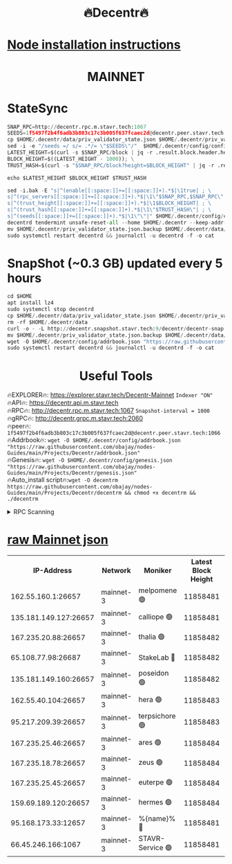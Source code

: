 <h1 align="center"> 🔥Decentr🔥</h1>

[Node installation instructions](https://github.com/obajay/nodes-Guides/tree/main/Projects/Decentr)
=
<h1 align="center"> MAINNET</h1>

# StateSync
```python
SNAP_RPC=http://decentr.rpc.m.stavr.tech:1067
SEEDS=1f5497f2b4f6adb3b803c17c3b005f637fcaec2d@decentr.peer.stavr.tech:1066
cp $HOME/.decentr/data/priv_validator_state.json $HOME/.decentr/priv_validator_state.json.backup
sed -i -e "/seeds =/ s/= .*/= \"$SEEDS\"/"  $HOME/.decentr/config/config.toml
LATEST_HEIGHT=$(curl -s $SNAP_RPC/block | jq -r .result.block.header.height); \
BLOCK_HEIGHT=$((LATEST_HEIGHT - 1000)); \
TRUST_HASH=$(curl -s "$SNAP_RPC/block?height=$BLOCK_HEIGHT" | jq -r .result.block_id.hash)

echo $LATEST_HEIGHT $BLOCK_HEIGHT $TRUST_HASH

sed -i.bak -E "s|^(enable[[:space:]]+=[[:space:]]+).*$|\1true| ; \
s|^(rpc_servers[[:space:]]+=[[:space:]]+).*$|\1\"$SNAP_RPC,$SNAP_RPC\"| ; \
s|^(trust_height[[:space:]]+=[[:space:]]+).*$|\1$BLOCK_HEIGHT| ; \
s|^(trust_hash[[:space:]]+=[[:space:]]+).*$|\1\"$TRUST_HASH\"| ; \
s|^(seeds[[:space:]]+=[[:space:]]+).*$|\1\"\"|" $HOME/.decentr/config/config.toml
decentrd tendermint unsafe-reset-all --home $HOME/.decentr --keep-addr-book
mv $HOME/.decentr/priv_validator_state.json.backup $HOME/.decentr/data/priv_validator_state.json
sudo systemctl restart decentrd && journalctl -u decentrd -f -o cat
```
# SnapShot (~0.3 GB) updated every 5 hours
```python
cd $HOME
apt install lz4
sudo systemctl stop decentrd
cp $HOME/.decentr/data/priv_validator_state.json $HOME/.decentr/priv_validator_state.json.backup
rm -rf $HOME/.decentr/data
curl -o - -L http://decentr.snapshot.stavr.tech:9/decentr/decentr-snap.tar.lz4 | lz4 -c -d - | tar -x -C $HOME/.decentr --strip-components 2
mv $HOME/.decentr/priv_validator_state.json.backup $HOME/.decentr/data/priv_validator_state.json
wget -O $HOME/.decentr/config/addrbook.json "https://raw.githubusercontent.com/obajay/nodes-Guides/main/Projects/Decentr/addrbook.json"
sudo systemctl restart decentrd && journalctl -u decentrd -f -o cat
```

 <h1 align="center"> Useful Tools</h1>

🔥EXPLORER🔥:     https://explorer.stavr.tech/Decentr-Mainnet        `Indexer "ON"` \
🔥API🔥:          https://decentr.api.m.stavr.tech \
🔥RPC🔥:          http://decentr.rpc.m.stavr.tech:1067              `Snapshot-interval = 1000` \
🔥gRPC🔥:         http://decentr.grpc.m.stavr.tech:2060 \
🔥peer🔥:         `1f5497f2b4f6adb3b803c17c3b005f637fcaec2d@decentr.peer.stavr.tech:1066` \
🔥Addrbook🔥:  `wget -O $HOME/.decentr/config/addrbook.json "https://raw.githubusercontent.com/obajay/nodes-Guides/main/Projects/Decentr/addrbook.json"` \
🔥Genesis🔥:  `wget -O $HOME/.decentr/config/genesis.json "https://raw.githubusercontent.com/obajay/nodes-Guides/main/Projects/Decentr/genesis.json"` \
🔥Auto_install script🔥:`wget -O decentrm https://raw.githubusercontent.com/obajay/nodes-Guides/main/Projects/Decentr/decentrm && chmod +x decentrm && ./decentrm`

<details>
<summary>RPC Scanning</summary>

<h2 align="center"> We scan nodes in real time every 4 hours. And we provide the final result of RPC endpoints.
We cannot influence the operation of these nodes in any way. </h2>


```python
If Voting Power is higher than 0 --> then the Node is a validator of the network and may be subject to attack and be a potential threat to the chain.
```
```python
We marked such validators with a red symbol
```

</details>

[raw Mainnet json](https://rpc-check.decentrm.stavr.tech/decentrm/rpc-decentrm-result.json)
=



<table><tr><th>IP-Address</th><th>Network</th><th>Moniker</th><th>Latest Block Height</th><th>Earliest Block Height</th><th>Catching Up</th><th>Tx Index</th><th>Voting Power</th><th>Scan Time</th></tr><tr><td>162.55.160.1:26657</td><td>mainnet-3</td><td>melpomene 🟢</td><td>11858481</td><td>1688950</td><td>False</td><td>on</td><td>0</td><td>2023-12-07T12:47:51.857312373UTC</td></tr><tr><td>135.181.149.127:26657</td><td>mainnet-3</td><td>calliope 🟢</td><td>11858481</td><td>1688950</td><td>False</td><td>on</td><td>0</td><td>2023-12-07T12:47:52.181379608UTC</td></tr><tr><td>167.235.20.88:26657</td><td>mainnet-3</td><td>thalia 🟢</td><td>11858482</td><td>1688950</td><td>False</td><td>on</td><td>0</td><td>2023-12-07T12:47:57.984802854UTC</td></tr><tr><td>65.108.77.98:26687</td><td>mainnet-3</td><td>StakeLab 🔴</td><td>11858482</td><td>1688950</td><td>False</td><td>on</td><td>5264140</td><td>2023-12-07T12:47:58.382304362UTC</td></tr><tr><td>135.181.149.160:26657</td><td>mainnet-3</td><td>poseidon 🟢</td><td>11858482</td><td>1688950</td><td>False</td><td>on</td><td>0</td><td>2023-12-07T12:48:01.043283240UTC</td></tr><tr><td>162.55.40.104:26657</td><td>mainnet-3</td><td>hera 🟢</td><td>11858483</td><td>1688950</td><td>False</td><td>on</td><td>0</td><td>2023-12-07T12:48:03.347454938UTC</td></tr><tr><td>95.217.209.39:26657</td><td>mainnet-3</td><td>terpsichore 🟢</td><td>11858483</td><td>1688950</td><td>False</td><td>on</td><td>0</td><td>2023-12-07T12:48:05.806199031UTC</td></tr><tr><td>167.235.25.46:26657</td><td>mainnet-3</td><td>ares 🟢</td><td>11858484</td><td>1688950</td><td>False</td><td>on</td><td>0</td><td>2023-12-07T12:48:10.294593960UTC</td></tr><tr><td>167.235.18.78:26657</td><td>mainnet-3</td><td>zeus 🟢</td><td>11858484</td><td>1688950</td><td>False</td><td>on</td><td>0</td><td>2023-12-07T12:48:10.565437664UTC</td></tr><tr><td>167.235.25.45:26657</td><td>mainnet-3</td><td>euterpe 🟢</td><td>11858484</td><td>1688950</td><td>False</td><td>on</td><td>0</td><td>2023-12-07T12:48:12.866401866UTC</td></tr><tr><td>159.69.189.120:26657</td><td>mainnet-3</td><td>hermes 🟢</td><td>11858484</td><td>1688950</td><td>False</td><td>on</td><td>0</td><td>2023-12-07T12:48:13.135841514UTC</td></tr><tr><td>95.168.173.33:12657</td><td>mainnet-3</td><td>%{name}% 🔴</td><td>11858481</td><td>8964001</td><td>False</td><td>on</td><td>4130859</td><td>2023-12-07T12:47:53.466942915UTC</td></tr><tr><td>66.45.246.166:1067</td><td>mainnet-3</td><td>STAVR-Service 🟢</td><td>11858481</td><td>11855001</td><td>False</td><td>on</td><td>0</td><td>2023-12-07T12:47:52.816328958UTC</td></tr></table>